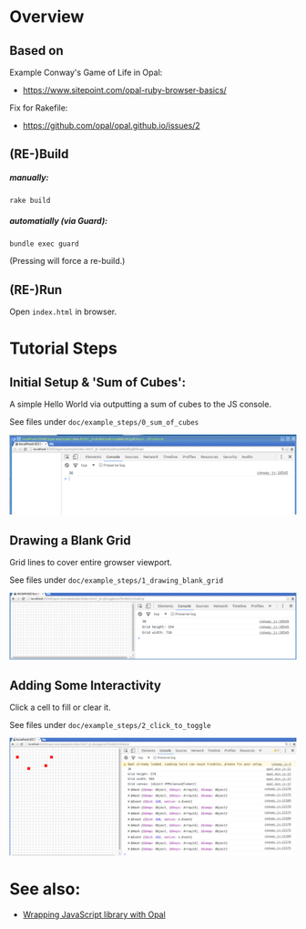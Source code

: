 # Overview

## Based on

Example Conway's Game of Life in Opal:
* https://www.sitepoint.com/opal-ruby-browser-basics/

Fix for Rakefile:
* https://github.com/opal/opal.github.io/issues/2

## (RE-)Build

##### manually:

```
rake build
```

##### automatially (via Guard):

```
bundle exec guard
```

(Pressing <Enter> will force a re-build.)

## (RE-)Run

Open `index.html` in browser.

# Tutorial Steps

## Initial Setup & 'Sum of Cubes':

A simple Hello World via outputting a sum of cubes to the JS console.

See files under `doc/example_steps/0_sum_of_cubes`

![Sum of Cubes](doc/example_steps/0_sum_of_cubes/screenshot.png "Sum of Cubes")

## Drawing a Blank Grid

Grid lines to cover entire growser viewport.

See files under `doc/example_steps/1_drawing_blank_grid`

![Drawing a Blank Grid](doc/example_steps/1_drawing_blank_grid/screenshot.png "Drawing a Blank Grid")

## Adding Some Interactivity

Click a cell to fill or clear it.

See files under `doc/example_steps/2_click_to_toggle`

![Drawing a Blank Grid](doc/example_steps/2_click_to_toggle/screenshot.png "Drawing a Blank Grid")


# See also:
* [Wrapping JavaScript library with Opal](https://ilyabylich.svbtle.com/wrapping-javascript-library-with-opal)

